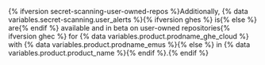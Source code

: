 {% ifversion secret-scanning-user-owned-repos %}Additionally, {% data variables.secret-scanning.user_alerts %}{% ifversion ghes %} is{% else %} are{% endif %} available and in beta on user-owned repositories{% ifversion ghec %} for {% data variables.product.prodname_ghe_cloud %} with {% data variables.product.prodname_emus %}{% else %} in {% data variables.product.product_name %}{% endif %}.{% endif %}
